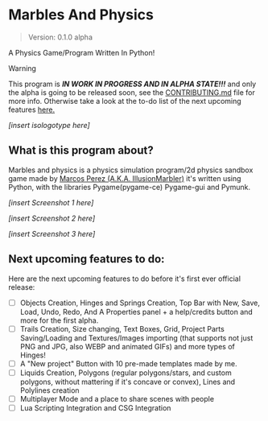 # Marbles And Physics
> Version: 0.1.0 alpha

A Physics Game/Program Written In Python!

>[!WARNING]
>This program is ***IN WORK IN PROGRESS AND IN ALPHA STATE!!!*** and only the alpha is going to be released soon, see the [CONTRIBUTING.md](docs/CONTRIBUTING.md) file for more info.
>Otherwise take a look at the to-do list of the next upcoming features [here.](https://github.com/IllusionMarbler10/MarblesAndPhysics?tab=readme-ov-file#next-upcoming-features-to-do)

*[insert isologotype here]*

## What is this program about?
Marbles and physics is a physics simulation program/2d physics sandbox game made by [Marcos Perez (A.K.A. IllusionMarbler)](https://github.com/IllusionMarbler10)
it's written using Python, with the libraries Pygame(pygame-ce) Pygame-gui and Pymunk.

*[insert Screenshot 1 here]*

*[insert Screenshot 2 here]*

*[insert Screenshot 3 here]*

## Next upcoming features to do:
Here are the next upcoming features to do before it's first ever official release:

- [ ] Objects Creation, Hinges and Springs Creation, Top Bar with New, Save, Load, Undo, Redo, And A Properties panel + a help/credits button and more for the first alpha.
- [ ] Trails Creation, Size changing, Text Boxes, Grid, Project Parts Saving/Loading and Textures/Images importing (that supports not just PNG and JPG, also WEBP and animated GIFs) and more types of Hinges!
- [ ] A "New project" Button with 10 pre-made templates made by me.
- [ ] Liquids Creation, Polygons (regular polygons/stars, and custom polygons, without mattering if it's concave or convex), Lines and Polylines creation
- [ ] Multiplayer Mode and a place to share scenes with people
- [ ] Lua Scripting Integration and CSG Integration
